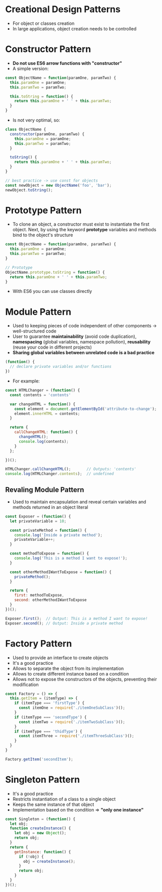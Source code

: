 # Creational Design Patterns
* For object or classes creation
* In large applications, object creation needs to be controlled

# Constructor Pattern
* **Do not use ES6 arrow functions with "constructor"**
* A simple version:
```javascript
const ObjectName = function(paramOne, paramTwo) {
  this.paramOne = paramOne;
  this.paramTwo = paramTwo;

  this.toString = function() {
    return this.paramOne + ' ' + this.paramTwo;
  }
}
```
* Is not very optimal, so:
```javascript
class ObjectName {
  constructor(paramOne, paramTwo) {
    this.paramOne = paramOne;
    this.paramTwo = paramTwo;
  }

  toString() {
    return this.paramOne + ' ' + this.paramTwo;
  }
}

// best practice -> use const for objects
const newObject = new ObjectName('foo', 'bar'); 
newObject.toString();
```

# Prototype Pattern
* To clone an object, a constructor must exist to instantiate the first object. Next, by using the keyword **prototype** variables and methods bind to the object's structure
```javascript
const ObjectName = function(paramOne, paramTwo) {
  this.paramOne = paramOne;
  this.paramTwo = paramTwo;
}

// Prototype
ObjectName.prototype.toString = function() {
  return this.paramOne + ' ' + this.paramTwo;
}
```
* With ES6 you can use classes directly

# Module Pattern
* Used to keeping pieces of code independent of other components -> well-structured code
* User to guarantee **maintainability** (avoid code duplication), **namespacing** (global variables, namespace pollution), **reusability** (reuse your code in different projects)
* **Sharing global variables between unrelated code is a bad practice**
```javascript
(function() {
  // declare private variables and/or functions
})
```
* For example:
```javascript
const HTMLChanger = (function() {
  const contents = 'contents'

  var changeHTML = function() {
    const element = document.getElementById('attribute-to-change');
    element.innerHTML = contents;
  }

  return {
    callChangeHTML: function() {
      changeHTML();
      console.log(contents);
    }
  };

})();

HTMLChanger.callChangeHTML();       // Outputs: 'contents'
console.log(HTMLChanger.contents);  // undefined
```
## Revaling Module Pattern
* Used to maintain encapsulation and reveal certain variables and methods returned in an object literal
```javascript
const Exposer = (function() {
  let privateVariable = 10;

  const privateMethod = function() {
    console.log('Inside a private method');
    privateVariable++;
  }

  const methodToExpose = function() {
    console.log('This is a method I want to expose!');
  }

  const otherMethodIWantToExpose = function() {
    privateMethod();
  }

  return {
    first: methodToExpose,
    second: otherMethodIWantToExpose
  }
})();

Exposer.first();  // Output: This is a method I want to expose!
Exposer.second(); // Output: Inside a private method
```

# Factory Pattern
* Used to provide an interface to create objects
* It's a good practice
* Allows to separate the object from its implementation
* Allows to create different instance based on a condition
* Allows not to expose the constructors of the objects, preventing their modification
```javascript
const Factory = () => {
  this.getItem = (itemType) => {
    if (itemType === 'firstType') {
      const itemOne = require('./itemOneSubClass')();
    }
    if (itemType === 'secondType') {
      const itemTwo = require('./itemTwoSubClass')();
    }
    if (itemType === 'thidType') {
      const itemThree = require('./itemThreeSubClass')();
    }
  }
}

Factory.getItem('secondItem');
```

# Singleton Pattern
* It's a good practice
* Restricts instantiation of a class to a single object
* Keeps the same instance of that object
* Implementation based on the condition => **"only one instance"**
```javascript
const Singleton = (function() {
  let obj;
  function createInstance() {
    let obj = new Object();
    return obj;
  }
  return {
    getInstance: function() {
      if (!obj) {
        obj = createInstance();
      }
      return obj;
    }
  }
})();
```